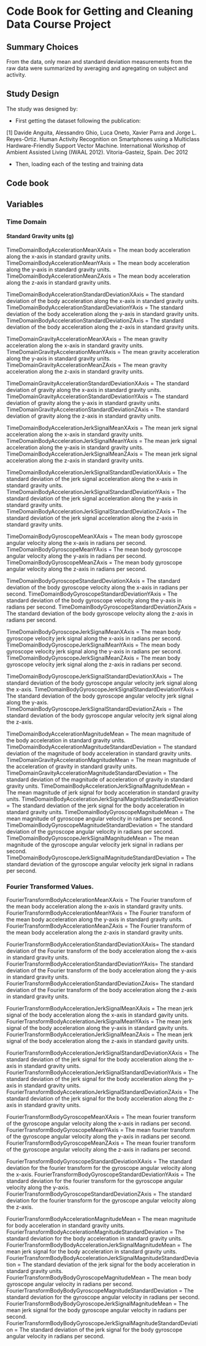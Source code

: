 Code Book for Getting and Cleaning Data Course Project
========================================================

## Summary Choices
 From the  data, only mean and standard deviation measurements from the raw data were summarized by averaging and agregating on subject and activity.


## Study Design
 The study was designed by:
* First getting the dataset following the publication:

[1] Davide Anguita, Alessandro Ghio, Luca Oneto, Xavier Parra and Jorge L. Reyes-Ortiz. Human Activity Recognition on Smartphones using a Multiclass Hardware-Friendly Support Vector Machine. International Workshop of Ambient Assisted Living (IWAAL 2012). Vitoria-Gasteiz, Spain. Dec 2012

* Then, loading each of the testing and training data
## Code book


## Variables
### Time Domain
#### Standard Gravity units (g)
 TimeDomainBodyAccelerationMeanXAxis = The mean body acceleration along the x-axis in standard gravity units.
 TimeDomainBodyAccelerationMeanYAxis = The mean body acceleration along the y-axis in standard gravity units.
 TimeDomainBodyAccelerationMeanZAxis = The mean body acceleration along the z-axis in standard gravity units.

 TimeDomainBodyAccelerationStandardDeviationXAxis = The standard deviation of the body acceleration along the x-axis in standard gravity units.
 TimeDomainBodyAccelerationStandardDeviationYAxis = The standard deviation of the body acceleration along the y-axis in standard gravity units.
 TimeDomainBodyAccelerationStandardDeviationZAxis = The standard deviation of the body acceleration along the z-axis in standard gravity units.

 TimeDomainGravityAccelerationMeanXAxis = The mean gravity acceleration along the x-axis in standard gravity units.
 TimeDomainGravityAccelerationMeanYAxis = The mean gravity acceleration along the y-axis in standard gravity units.
 TimeDomainGravityAccelerationMeanZAxis = The mean gravity acceleration along the z-axis in standard gravity units.

 TimeDomainGravityAccelerationStandardDeviationXAxis = The standard deviation of gravity along the x-axis in standard gravity units.
 TimeDomainGravityAccelerationStandardDeviationYAxis = The standard deviation of gravity along the y-axis in standard gravity units.
 TimeDomainGravityAccelerationStandardDeviationZAxis = The standard deviation of gravity along the z-axis in standard gravity units.

 TimeDomainBodyAccelerationJerkSignalMeanXAxis = The mean jerk signal acceleration along the x-axis in standard gravity units.
 TimeDomainBodyAccelerationJerkSignalMeanYAxis = The mean jerk signal acceleration along the y-axis in standard gravity units.
 TimeDomainBodyAccelerationJerkSignalMeanZAxis = The mean jerk signal acceleration along the z-axis in standard gravity units.

 TimeDomainBodyAccelerationJerkSignalStandardDeviationXAxis = The standard deviation of the jerk signal acceleration along the x-axis in standard gravity units.
 TimeDomainBodyAccelerationJerkSignalStandardDeviationYAxis = The standard deviation of the jerk signal acceleration along the y-axis in standard gravity units.
 TimeDomainBodyAccelerationJerkSignalStandardDeviationZAxis = The standard deviation of the jerk signal acceleration along the z-axis in standard gravity units.

 TimeDomainBodyGyroscopeMeanXAxis = The mean body gyroscope angular velocity along the x-axis in radians per second.
 TimeDomainBodyGyroscopeMeanYAxis = The mean body gyroscope angular velocity along the y-axis in radians per second.
 TimeDomainBodyGyroscopeMeanZAxis = The mean body gyroscope angular velocity along the z-axis in radians per second.

 TimeDomainBodyGyroscopeStandardDeviationXAxis = The standard deviation of the body gyroscope velocity along the x-axis in radians per second.
 TimeDomainBodyGyroscopeStandardDeviationYAxis = The standard deviation of the body gyroscope velocity along the y-axis in radians per second.
 TimeDomainBodyGyroscopeStandardDeviationZAxis = The standard deviation of the body gyroscope velocity along the z-axis in radians per second.

 TimeDomainBodyGyroscopeJerkSignalMeanXAxis = The mean body gyroscope velocity jerk signal along the x-axis in radians per second.
 TimeDomainBodyGyroscopeJerkSignalMeanYAxis = The mean body gyroscope velocity jerk signal along the y-axis in radians per second.
 TimeDomainBodyGyroscopeJerkSignalMeanZAxis = The mean body gyroscope velocity jerk signal along the z-axis in radians per second.

 TimeDomainBodyGyroscopeJerkSignalStandardDeviationXAxis = The standard deviation of the body gyroscope angular velocity jerk signal along the x-axis.
 TimeDomainBodyGyroscopeJerkSignalStandardDeviationYAxis = The standard deviation of the body gyroscope angular velocity jerk signal along the y-axis.
 TimeDomainBodyGyroscopeJerkSignalStandardDeviationZAxis = The standard deviation of the body gyroscope angular velocity jerk signal along the z-axis.

 TimeDomainBodyAccelerationMagnitudeMean = The mean magnitude of the body acceleration in standard gravity units.
 TimeDomainBodyAccelerationMagnitudeStandardDeviation = The standard deviation of the magnitude of body acceleration in standard gravity units.
 TimeDomainGravityAccelerationMagnitudeMean = The mean magnitude of the acceleration of gravity in standard gravity units.
 TimeDomainGravityAccelerationMagnitudeStandardDeviation = The standard deviation of the magnitude of acceleration of gravity in standard gravity units.
 TimeDomainBodyAccelerationJerkSignalMagnitudeMean = The mean magnitude of jerk signal for body acceleration in standard gravity units.
 TimeDomainBodyAccelerationJerkSignalMagnitudeStandardDeviation = The standard deviation of the jerk signal for the body acceleration in standard gravity units.
 TimeDomainBodyGyroscopeMagnitudeMean = The mean magnitude of gyroscope angular velocity in radians per second.
 TimeDomainBodyGyroscopeMagnitudeStandardDeviation = The standard deviation of the gyroscope angular velocity in radians per second.
 TimeDomainBodyGyroscopeJerkSignalMagnitudeMean = The mean magnitude of the gyroscope angular velocity jerk signal in radians per second.
 TimeDomainBodyGyroscopeJerkSignalMagnitudeStandardDeviation = The standard deviation of the gyroscope angular velocity jerk signal in radians per second.

### Fourier Transformed Values.
 FourierTransformBodyAccelerationMeanXAxis = The Fourier transform of the mean body acceleration along the x-axis in standard gravity units.
 FourierTransformBodyAccelerationMeanYAxis = The Fourier transform of the mean body acceleration along the y-axis in standard gravity units.
 FourierTransformBodyAccelerationMeanZAxis = The Fourier transform of the mean body acceleration along the z-axis in standard gravity units.

 FourierTransformBodyAccelerationStandardDeviationXAxis= The standard deviation of the Fourier transform of the body acceleration along the x-axis in standard gravity units.
 FourierTransformBodyAccelerationStandardDeviationYAxis= The standard deviation of the Fourier transform of the body acceleration along the y-axis in standard gravity units.
 FourierTransformBodyAccelerationStandardDeviationZAxis= The standard deviation of the Fourier transform of the body acceleration along the z-axis in standard gravity units.

 FourierTransformBodyAccelerationJerkSignalMeanXAxis = The mean jerk signal of the body acceleration along the x-axis in standard gavity units.
 FourierTransformBodyAccelerationJerkSignalMeanYAxis = The mean jerk signal of the body acceleration along the y-axis in standard gavity units.
 FourierTransformBodyAccelerationJerkSignalMeanZAxis = The mean jerk signal of the body acceleration along the z-axis in standard gavity units.

 FourierTransformBodyAccelerationJerkSignalStandardDeviationXAxis = The standard deviation of the jerk signal for the body acceleration along the x-axis in standard gravity units.
 FourierTransformBodyAccelerationJerkSignalStandardDeviationYAxis = The standard deviation of the jerk signal for the body acceleration along the y-axis in standard gravity units.
 FourierTransformBodyAccelerationJerkSignalStandardDeviationZAxis = The standard deviation of the jerk signal for the body acceleration along the z-axis in standard gravity units.

 FourierTransformBodyGyroscopeMeanXAxis = The mean fourier transform of the gyroscope angular velocity along the x-axis in radians per second.
 FourierTransformBodyGyroscopeMeanYAxis = The mean fourier transform of the gyroscope angular velocity along the y-axis in radians per second.
 FourierTransformBodyGyroscopeMeanZAxis = The mean fourier transform of the gyroscope angular velocity along the z-axis in radians per second.

 FourierTransformBodyGyroscopeStandardDeviationXAxis = The standard deviation for the fourier transform for the gyroscope angular velocity along the x-axis.
 FourierTransformBodyGyroscopeStandardDeviationYAxis = The standard deviation for the fourier transform for the gyroscope angular velocity along the y-axis.
 FourierTransformBodyGyroscopeStandardDeviationZAxis = The standard deviation for the fourier transform for the gyroscope angular velocity along the z-axis.

 FourierTransformBodyAccelerationMagnitudeMean = The mean magnitude for body acceleration in standard gravity units.
 FourierTransformBodyAccelerationMagnitudeStandardDeviation = The standard deviation for the body acceleration in standard gravity units.
 FourierTransformBodyBodyAccelerationJerkSignalMagnitudeMean = The mean jerk signal for the body acceleration in standard gravity units.
 FourierTransformBodyBodyAccelerationJerkSignalMagnitudeStandardDeviation = The standard deviation of the jerk signal for the body acceleration in standard gravity units.
 FourierTransformBodyBodyGyroscopeMagnitudeMean = The mean body gyroscope angular velocity in radians per second.
 FourierTransformBodyBodyGyroscopeMagnitudeStandardDeviation = The standard deviation for the gyroscope angular velocity in radians per second.
 FourierTransformBodyBodyGyroscopeJerkSignalMagnitudeMean = The mean jerk signal for the body gyroscope angular velocity in radians per second.
 FourierTransformBodyBodyGyroscopeJerkSignalMagnitudeStandardDeviation = The standard deviation of the jerk signal for the body gyroscope angular velocity in radians per second.

